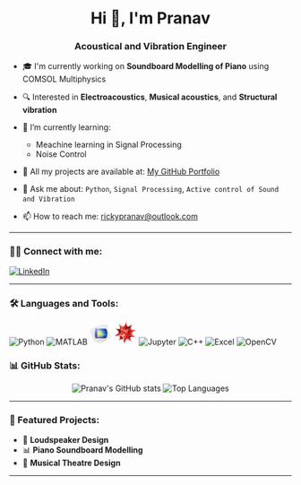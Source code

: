 <h1 align="center">Hi 👋, I'm Pranav</h1>
<h3 align="center">Acoustical and Vibration Engineer</h3>

- 🎓 I'm currently working on **Soundboard Modelling of Piano** using COMSOL Multiphysics 
- 🔍 Interested in **Electroacoustics**, **Musical acoustics**, and **Structural vibration**
- 🌱 I’m currently learning:  
  - Meachine learning in Signal Processing  
  - Noise Control  
- 📂 All my projects are available at: [My GitHub Portfolio]([https://github.com/your-username](https://pranavduraivel.github.io))

- 💬 Ask me about: `Python`, `Signal Processing`, `Active control of Sound and Vibration`
- 📫 How to reach me: rickypranav@outlook.com

---

### 🧑‍💻 Connect with me:
<p align="left">
  <a href="https://www.linkedin.com/in/pranavduraivel" target="_blank">
    <img src="https://cdn.jsdelivr.net/gh/devicons/devicon/icons/linkedin/linkedin-original.svg" alt="LinkedIn" width="35" />
  </a>
</p>

---

### 🛠️ Languages and Tools:
<p align="left">
  <img src="https://cdn.jsdelivr.net/gh/devicons/devicon/icons/python/python-original.svg" width="40" alt="Python"/>
  <img src="https://upload.wikimedia.org/wikipedia/commons/2/21/Matlab_Logo.png" width="40" alt="MATLAB"/>
  <img src="assets/comsol.png" width="40" alt="COMSOL"/>
  <img src="assets/mathematica.png" width="40" alt="Mathematica"/>
  <img src="https://cdn.jsdelivr.net/gh/devicons/devicon/icons/jupyter/jupyter-original.svg" width="40" alt="Jupyter"/>
  <img src="https://cdn.jsdelivr.net/gh/devicons/devicon/icons/cplusplus/cplusplus-original.svg" width="40" alt="C++"/>
  <img src="https://cdn.jsdelivr.net/gh/devicons/devicon/icons/excel/excel-original.svg" width="40" alt="Excel"/>
  <img src="https://cdn.jsdelivr.net/gh/devicons/devicon/icons/opencv/opencv-original.svg" width="40" alt="OpenCV"/>
</p>


### 📊 GitHub Stats:
<p align="center">
  <img src="https://github-readme-stats.vercel.app/api?username=PranavDuraivel&show_icons=true&theme=github_dark" alt="Pranav's GitHub stats"/>
  <img src="https://github-readme-stats.vercel.app/api/top-langs/?username=PranavDuraivel&layout=compact&theme=github_dark" alt="Top Languages"/>
</p>

---

### 📌 Featured Projects:
- 🔬 **Loudspeaker Design**
- 📊 **Piano Soundboard Modelling**
- 🧠 **Musical Theatre Design**

---

<!-- Hidden comment for future edits -->
